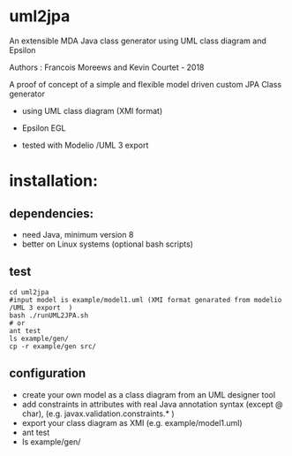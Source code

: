 # uml2jpa
An extensible  MDA Java  class generator using UML class diagram  and Epsilon

Authors : Francois Moreews  and  Kevin Courtet - 2018



A proof of concept of a simple and flexible model driven custom JPA Class generator 

* using UML class diagram (XMI format) 

* Epsilon EGL 

* tested with Modelio  /UML 3 export 

# installation:
## dependencies:
  * need Java, minimum version 8 
  * better on Linux systems (optional bash scripts)

## test
```
cd uml2jpa
#input model is example/model1.uml (XMI format genarated from modelio /UML 3 export  )
bash ./runUML2JPA.sh 
# or
ant test
ls example/gen/
cp -r example/gen src/
```


## configuration
 * create your own model as a class diagram from an UML designer tool
 * add constraints in attributes with real Java annotation syntax (except @ char), (e.g. javax.validation.constraints.* )
 * export your class diagram   as XMI (e.g. example/model1.uml)
 * ant test
 * ls example/gen/
